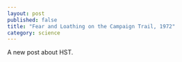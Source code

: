 ```yaml
---
layout: post
published: false
title: "Fear and Loathing on the Campaign Trail, 1972"
category: science
---
```


A new post about HST.
